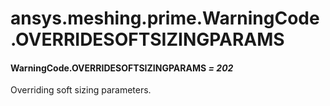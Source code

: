<a id="ansys-meshing-prime-warningcode-overridesoftsizingparams"></a>

# ansys.meshing.prime.WarningCode.OVERRIDESOFTSIZINGPARAMS

<a id="ansys.meshing.prime.WarningCode.OVERRIDESOFTSIZINGPARAMS"></a>

#### WarningCode.OVERRIDESOFTSIZINGPARAMS *= 202*

Overriding soft sizing parameters.

<!-- !! processed by numpydoc !! -->
